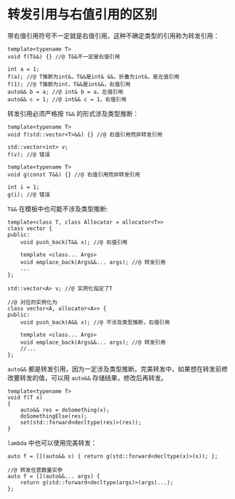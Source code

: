 # 转发引用与右值引用的区别

带右值引用符号不一定就是右值引用，这种不确定类型的引用称为转发引用：

```
template<typename T>
void f(T&&) {} //@ T&&不一定是右值引用

int a = 1;
f(a); //@ T推断为int&，T&&是int& &&，折叠为int&，是左值引用
f(1); //@ T推断为int，T&&是int&&，右值引用
auto&& b = a; //@ int& b = a，左值引用
auto&& c = 1; //@ int&& c = 1，右值引用
```

转发引用必须严格按 `T&&`  的形式涉及类型推断：

```
template<typename T>
void f(std::vector<T>&&) {} //@ 右值引用而非转发引用

std::vector<int> v;
f(v); //@ 错误

template<typename T>
void g(const T&&) {} //@ 右值引用而非转发引用

int i = 1;
g(i); //@ 错误
```

`T&&` 在模板中也可能不涉及类型推断:

```
template<class T, class Allocator = allocator<T>>
class vector {
public:
    void push_back(T&& x); //@ 右值引用

    template <class... Args>
    void emplace_back(Args&&... args); //@ 转发引用
    ...
};

std::vector<A> v; //@ 实例化指定了T

//@ 对应的实例化为
class vector<A, allocator<A>> {
public:
    void push_back(A&& x); //@ 不涉及类型推断，右值引用

    template <class... Args>
    void emplace_back(Args&&... args); //@ 转发引用
    //...
};
```

`auto&&` 都是转发引用，因为一定涉及类型推断。完美转发中，如果想在转发前修改要转发的值，可以用 `auto&&` 存储结果，修改后再转发。

```
template<typename T>
void f(T x)
{
    auto&& res = doSomething(x);
    doSomethingElse(res);
    set(std::forward<decltype(res)>(res));
}
```

`lambda` 中也可以使用完美转发：

```
auto f = [](auto&& x) { return g(std::forward<decltype(x)>(x)); };

//@ 转发任意数量实参
auto f = [](auto&&... args) {
	return g(std::forward<decltype(args)>(args)...);
};
```

